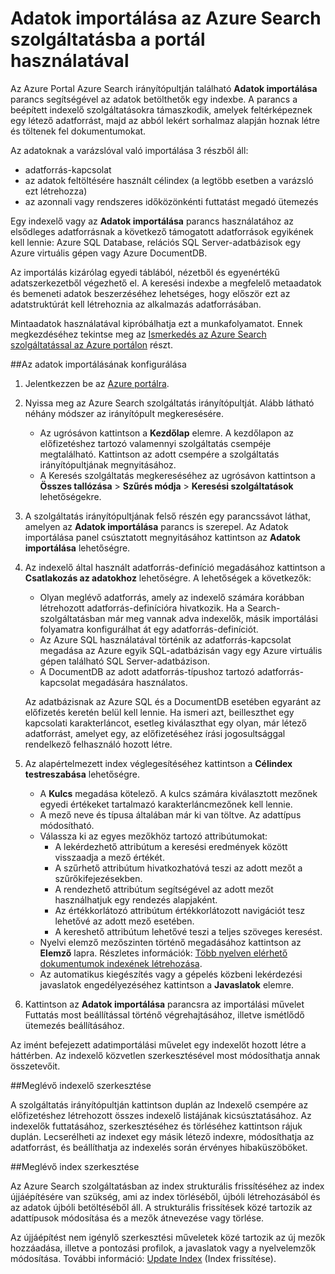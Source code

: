 <properties
    pageTitle="Adatok importálása az Azure Search szolgáltatásba az Azure portál indexelőinek használatával | Microsoft Azure | Üzemeltetett felhőalapú keresési szolgáltatás"
    description="Indexelők használata az Azure portálon"
    services="search"
    documentationCenter=""
    authors="HeidiSteen"
    manager="mblythe"
    editor=""
    tags="Azure Portal"/>

<tags
    ms.service="search"
    ms.devlang="na"
    ms.workload="search"
    ms.topic="get-started-article"
    ms.tgt_pltfrm="na"
    ms.date="06/08/2016"
    ms.author="heidist"/>

# Adatok importálása az Azure Search szolgáltatásba a portál használatával

Az Azure Portal Azure Search irányítópultján található **Adatok importálása** parancs segítségével az adatok betölthetők egy indexbe. A parancs a beépített indexelő szolgáltatásokra támaszkodik, amelyek feltérképeznek egy létező adatforrást, majd az abból lekért sorhalmaz alapján hoznak létre és töltenek fel dokumentumokat.

Az adatoknak a varázslóval való importálása 3 részből áll:

- adatforrás-kapcsolat
- az adatok feltöltésére használt célindex (a legtöbb esetben a varázsló ezt létrehozza)
- az azonnali vagy rendszeres időközönkénti futtatást megadó ütemezés

Egy indexelő vagy az **Adatok importálása** parancs használatához az elsődleges adatforrásnak a következő támogatott adatforrások egyikének kell lennie: Azure SQL Database, relációs SQL Server-adatbázisok egy Azure virtuális gépen vagy Azure DocumentDB.

Az importálás kizárólag egyedi táblából, nézetből és egyenértékű adatszerkezetből végezhető el. A keresési indexbe a megfelelő metaadatok és bemeneti adatok beszerzéséhez lehetséges, hogy először ezt az adatstruktúrát kell létrehoznia az alkalmazás adatforrásában.

Mintaadatok használatával kipróbálhatja ezt a munkafolyamatot. Ennek megkezdéséhez tekintse meg az [Ismerkedés az Azure Search szolgáltatással az Azure portálon](search-get-started-portal.md) részt.

##Az adatok importálásának konfigurálása

1. Jelentkezzen be az [Azure portálra](https://portal.azure.com).

2. Nyissa meg az Azure Search szolgáltatás irányítópultját. Alább látható néhány módszer az irányítópult megkeresésére.
    - Az ugrósávon kattintson a **Kezdőlap** elemre. A kezdőlapon az előfizetéshez tartozó valamennyi szolgáltatás csempéje megtalálható. Kattintson az adott csempére a szolgáltatás irányítópultjának megnyitásához.
    - A Keresés szolgáltatás megkereséséhez az ugrósávon kattintson a **Összes tallózása** > **Szűrés módja** > **Keresési szolgáltatások** lehetőségekre.

3. A szolgáltatás irányítópultjának felső részén egy parancssávot láthat, amelyen az **Adatok importálása** parancs is szerepel. Az Adatok importálása panel csúsztatott megnyitásához kattintson az **Adatok importálása** lehetőségre.

4. Az indexelő által használt adatforrás-definíció megadásához kattintson a **Csatlakozás az adatokhoz** lehetőségre. A lehetőségek a következők:
    -   Olyan meglévő adatforrás, amely az indexelő számára korábban létrehozott adatforrás-definícióra hivatkozik. Ha a Search-szolgáltatásban már meg vannak adva indexelők, másik importálási folyamatra konfigurálhat át egy adatforrás-definíciót.
    -   Az Azure SQL használatával történik az adatforrás-kapcsolat megadása az Azure egyik SQL-adatbázisán vagy egy Azure virtuális gépen található SQL Server-adatbázison.
    -   A DocumentDB az adott adatforrás-típushoz tartozó adatforrás-kapcsolat megadására használatos.

   Az adatbázisnak az Azure SQL és a DocumentDB esetében egyaránt az előfizetés keretén belül kell lennie. Ha ismeri azt, beilleszthet egy kapcsolati karakterláncot, esetleg kiválaszthat egy olyan, már létező adatforrást, amelyet egy, az előfizetéséhez írási jogosultsággal rendelkező felhasználó hozott létre.

5. Az alapértelmezett index véglegesítéséhez kattintson a **Célindex testreszabása** lehetőségre.
    - A **Kulcs** megadása kötelező. A kulcs számára kiválasztott mezőnek egyedi értékeket tartalmazó karakterláncmezőnek kell lennie.
    - A mező neve és típusa általában már ki van töltve. Az adattípus módosítható.
    - Válassza ki az egyes mezőkhöz tartozó attribútumokat:
        - A lekérdezhető attribútum a keresési eredmények között visszaadja a mező értékét.
        - A szűrhető attribútum hivatkozhatóvá teszi az adott mezőt a szűrőkifejezésekben.
        - A rendezhető attribútum segítségével az adott mezőt használhatjuk egy rendezés alapjaként.
        - Az értékkorlátozó attribútum értékkorlátozott navigációt tesz lehetővé az adott mező esetében.
        - A kereshető attribútum lehetővé teszi a teljes szöveges keresést.
    - Nyelvi elemző mezőszinten történő megadásához kattintson az **Elemző** lapra. Részletes információk: [Több nyelven elérhető dokumentumok indexének létrehozása](search-language-support.md).
    - Az automatikus kiegészítés vagy a gépelés közbeni lekérdezési javaslatok engedélyezéséhez kattintson a **Javaslatok** elemre.

6. Kattintson az **Adatok importálása** parancsra az importálási művelet Futtatás most beállítással történő végrehajtásához, illetve ismétlődő ütemezés beállításához.

Az imént befejezett adatimportálási művelet egy indexelőt hozott létre a háttérben. Az indexelő közvetlen szerkesztésével most módosíthatja annak összetevőit.

##Meglévő indexelő szerkesztése

A szolgáltatás irányítópultján kattintson duplán az Indexelő csempére az előfizetéshez létrehozott összes indexelő listájának kicsúsztatásához. Az indexelők futtatásához, szerkesztéséhez és törléséhez kattintson rájuk duplán. Lecserélheti az indexet egy másik létező indexre, módosíthatja az adatforrást, és beállíthatja az indexelés során érvényes hibaküszöböket.

##Meglévő index szerkesztése

Az Azure Search szolgáltatásban az index strukturális frissítéséhez az index újjáépítésére van szükség, ami az index törléséből, újbóli létrehozásából és az adatok újbóli betöltéséből áll. A strukturális frissítések közé tartozik az adattípusok módosítása és a mezők átnevezése vagy törlése.

Az újjáépítést nem igénylő szerkesztési műveletek közé tartozik az új mezők hozzáadása, illetve a pontozási profilok, a javaslatok vagy a nyelvelemzők módosítása. További információ: [Update Index](https://msdn.microsoft.com/library/azure/dn800964.aspx) (Index frissítése).



<!--HONumber=sep16_HO1-->


